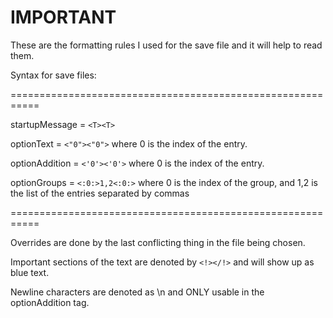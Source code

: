 # IMPORTANT

These are the formatting rules I used for the save file and it will help to read them.

Syntax for save files:

===========================================================

startupMessage 	= `<T><T>`
  
optionText 		= 	`<"0"><"0">` where 0 is the index of the entry.

optionAddition 	= 	`<'0'><'0'>` where 0 is the index of the entry.

optionGroups		=	`<:0:>1,2<:0:>` where 0 is the index of the group, and 1,2 is the list of the entries separated by commas

===========================================================

Overrides are done by the last conflicting thing in the file being chosen.

Important sections of the text are denoted by `<!></!>` and will show up as blue text.

Newline characters are denoted as \n and ONLY usable in the optionAddition tag.

